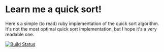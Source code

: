 Learn me a quick sort!
=====

Here's a simple (to read) ruby implementation of the quick sort algorithm. It's not the most optimal quick sort implementation, but I hope it's a very readable one.

[![Build Status](https://travis-ci.org/pokle/qsort.png?branch=master)](https://travis-ci.org/pokle/qsort)
